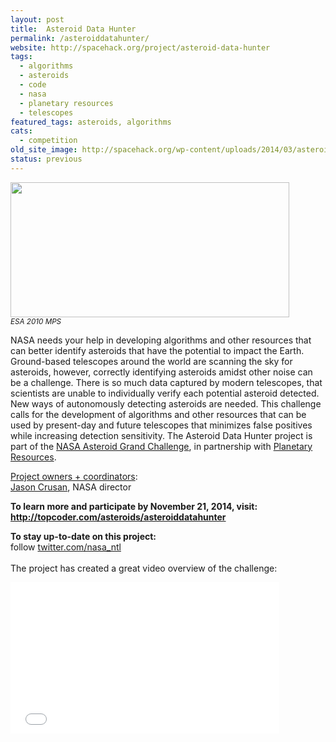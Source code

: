 ```yaml
---
layout: post
title:  Asteroid Data Hunter
permalink: /asteroiddatahunter/
website: http://spacehack.org/project/asteroid-data-hunter
tags: 
  - algorithms
  - asteroids
  - code
  - nasa
  - planetary resources
  - telescopes
featured_tags: asteroids, algorithms
cats: 
  - competition
old_site_image: http://spacehack.org/wp-content/uploads/2014/03/asteroidhunter_large.jpg
status: previous
---
```


<div class = "scrape-from-old-wordpress">

<p><img class="alignnone size-full wp-image-2265" src="/wp-content/uploads/2014/03/asteroidhunter_large.jpg" alt="" width="446" height="216" srcset="http://spacehack.org/wp-content/uploads/2014/03/asteroidhunter_large-310x150.jpg 310w, http://spacehack.org/wp-content/uploads/2014/03/asteroidhunter_large.jpg 892w" sizes="(max-width: 446px) 100vw, 446px" /><br />
<small><em>ESA 2010 MPS</em></small></p>
<p>NASA needs your help in developing algorithms and other resources that can better identify asteroids that have the potential to impact the Earth. Ground-based telescopes around the world are scanning the sky for asteroids, however, correctly identifying asteroids amidst other noise can be a challenge. There is so much data captured by modern telescopes, that scientists are unable to individually verify each potential asteroid detected. New ways of autonomously detecting asteroids are needed. This challenge calls for the development of algorithms and other resources that can be used by present-day and future telescopes that minimizes false positives while increasing detection sensitivity. The Asteroid Data Hunter project is part of the <a href="http://www.nasa.gov/asteroidinitiative">NASA Asteroid Grand Challenge</a>, in partnership with <a href="http://www.planetaryresources.com/">Planetary Resources</a>.</p>
<p><span style="text-decoration: underline;">Project owners + coordinators</span>:<br />
<a href="mailto:jason.crusan@nasa.gov">Jason Crusan</a>, NASA director</p>
<p><!--supplement--></p>
<p><strong><strong>To learn more and participate by November 21, 2014, visit: </strong><a href="http://www.topcoder.com/asteroids/asteroiddatahunter/">http://topcoder.com/asteroids/asteroiddatahunter</a></strong></p>
<p><strong>To stay up-to-date on this project:</strong><br />
  follow <a href="http://twitter.com/NASA_NTL">twitter.com/nasa_ntl</a><br />
<!--supplement--><br />
The project has created a great video overview of the challenge:</p>
<div style="overflow: auto;"><iframe src="//www.youtube.com/embed/7wUrXAvWDOE?rel=0" width="430" height="242" frameborder="0" allowfullscreen="allowfullscreen"></iframe></div>


</div>